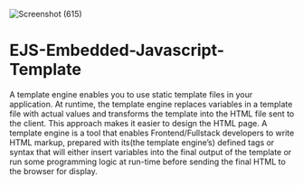 ![Screenshot (615)](https://user-images.githubusercontent.com/57504080/132288050-0fcd3616-c71e-4c7e-9a68-539e7a2af79a.png)
# EJS-Embedded-Javascript-Template
A template engine enables you to use static template files in your application. At runtime, the template engine replaces variables in a template file with actual values and transforms the template into the HTML file sent to the client. This approach makes it easier to design the HTML page. A template engine is a tool that enables Frontend/Fullstack developers to write HTML markup, prepared with its(the template engine’s) defined tags or syntax that will either insert variables into the final output of the template or run some programming logic at run-time before sending the final HTML to the browser for display.
